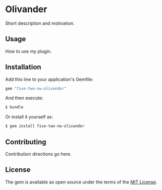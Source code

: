 # Olivander
Short description and motivation.

## Usage
How to use my plugin.

## Installation
Add this line to your application's Gemfile:

```ruby
gem "five-two-nw-olivander"
```

And then execute:
```bash
$ bundle
```

Or install it yourself as:
```bash
$ gem install five-two-nw-olivander
```

## Contributing
Contribution directions go here.

## License
The gem is available as open source under the terms of the [MIT License](https://opensource.org/licenses/MIT).
